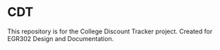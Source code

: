 # CDT
This repository is for the College Discount Tracker project. Created for EGR302 Design and Documentation.
